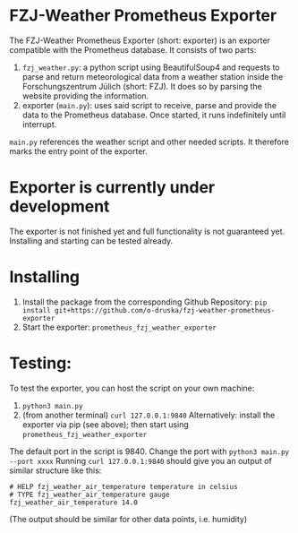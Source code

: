 # FZJ-Weather Prometheus Exporter
The FZJ-Weather Prometheus Exporter (short: exporter) is an exporter compatible with the Prometheus database.
It consists of two parts:
  1. `fzj_weather.py`: a python script using BeautifulSoup4 and requests to 
     parse and return meteorological data from a weather station inside the 
     Forschungszentrum Jülich (short: FZJ). It does so by parsing the website providing the information.
  2. exporter (`main.py`): uses said script to receive, parse and provide 
     the data to the Prometheus database. Once started, it runs indefinitely until interrupt.

`main.py` references the weather script and other needed scripts. It 
therefore marks the entry point of the exporter.

# Exporter is currently under development
The exporter is not finished yet and full functionality is not guaranteed yet.
Installing and starting can be tested already.

# Installing
1. Install the package from the corresponding Github Repository:
    `pip install git+https://github.com/o-druska/fzj-weather-prometheus-exporter`
2. Start the exporter:
    `prometheus_fzj_weather_exporter`

# Testing:
To test the exporter, you can host the script on your own machine:
  1. `python3 main.py`
  2. (from another terminal) `curl 127.0.0.1:9840`
Alternatively: install the exporter via pip (see above); then start using `prometheus_fzj_weather_exporter`

The default port in the script is 9840.
Change the port with `python3 main.py --port xxxx`
Running `curl 127.0.0.1:9840` should give you an output of similar 
structure like this:
```
# HELP fzj_weather_air_temperature temperature in celsius
# TYPE fzj_weather_air_temperature gauge
fzj_weather_air_temperature 14.0
```

(The output should be similar for other data points, i.e. humidity)
